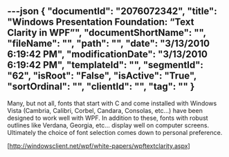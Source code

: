 ---json
{
  "documentId": "2076072342",
  "title": "Windows Presentation Foundation: “Text Clarity in WPF”",
  "documentShortName": "",
  "fileName": "",
  "path": "",
  "date": "3/13/2010 6:19:42 PM",
  "modificationDate": "3/13/2010 6:19:42 PM",
  "templateId": "",
  "segmentId": "62",
  "isRoot": "False",
  "isActive": "True",
  "sortOrdinal": "",
  "clientId": "",
  "tag": ""
}
---

Many, but not all, fonts that start with C and come installed with Windows Vista (Cambria, Calibri, Corbel, Candara, Consolas, etc...) have been designed to work well with WPF. In addition to these, fonts with robust outlines like Verdana, Georgia, etc… display well on computer screens. Ultimately the choice of font selection comes down to personal preference.

[http://windowsclient.net/wpf/white-papers/wpftextclarity.aspx]
